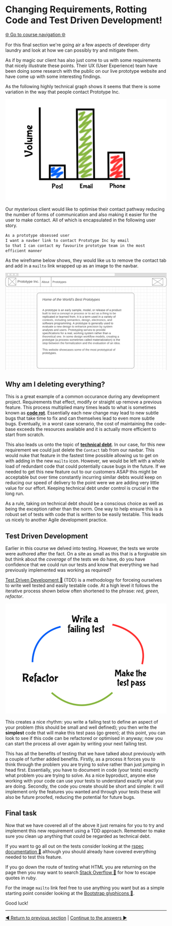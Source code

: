 Changing Requirements, Rotting Code and Test Driven Development!
==================================================================

[:globe_with_meridians: Go to course navigation :globe_with_meridians:](../navigation.md)

For this final section we're going air a few aspects of developer dirty laundry and look at how we can possibly try and mitigate them.

As if by magic our client has also just come to us with some requirements that nicely illustrate these points. Their UX (User Experience) team have been doing some research with the public on our live prototype website and have come up with some interesting findings.

As the following highly technical graph shows it seems that there is some variation in the way that people contact Prototype Inc.

![graph](../images/graph.png)

Our mysterious client would like to optimise their contact pathway reducing the number of forms of communication and also making it easier for the user to make contact. All of which is encapsulated in the following user story.

```
As a prototype obsessed user
I want a navber link to contact Prototype Inc by email 
So that I can contact my favourite prototype team in the most efficient manner
```

As the wireframe below shows, they would like us to remove the contact tab and add in a `mailto` link wrapped up as an image to the navbar.

![final wireframe](../images/finalWireframe.png)

Why am I deleting everything?
-----------------------------

This is a great example of a common occurance during any development project. Requirements that effect, modify or straight up remove a previous feature. This process multiplied many times leads to what is sometimes known as **[code rot](http://www.agile-process.org/change.html)**. Essentially each new change may lead to new subtle bugs that take time to fix and can themselves lead to even more subtle bugs. Eventually, in a worst case scenario, the cost of maintaining the code-base exceeds the resources available and it is actually more efficient to start from scratch.

This also leads us onto the topic of **[technical debt](https://martinfowler.com/bliki/TechnicalDebt.html)**. In our case, for this new requirement we could just delete the `Contact` tab from our navbar. This would nuke that feature in the fastest time possible allowing us to get on with adding in the new `mailto` icon. However, we would be left with a whole load of redundant code that could potentially cause bugs in the future. If we needed to get this new feature out to our customers ASAP this might be acceptable but over time constantly incurring similar debts would keep on reducing our speed of delivery to the point were we are adding very little value for our effort. Keeping technical debt under control is crucial in the long run.

As a rule, taking on technical debt should be a conscious choice as well as being the exception rather than the norm. One way to help ensure this is a robust set of tests with code that is written to be easily testable. This leads us nicely to another Agile development practice.

Test Driven Development
----------------------

Earlier in this course we delved into testing. However, the tests we wrote were authored after the fact. On a site as small as this that is a forgivable sin but think about the *coverage* of the tests we do have, do you have confidence that we could run our tests and know that everything we had previously implemented was working as required?

[Test Driven Development :link:](http://www.extremeprogramming.org/rules/testfirst.html) (TDD) is a methodology for forceing ourselves to write well tested and easily testable code. At a high level it follows the iterative process shown below often shortened to the phrase: *red, green, refactor*.

![TDD](../images/tdd.png)

This creates a nice rhythm: you write a failing test to define an aspect of your problem (this should be small and well defined); you then write the **simplest** code that will make this test pass (go green); at this point, you can look to see if this code can be refactored or optimised in anyway; now you can start the process all over again by writing your next failing test.

This has all the benefits of testing that we have talked about previously with a couple of further added benefits. Firstly, as a process it forces you to think through the problem you are trying to solve rather than just jumping in head first. Essentially, you have to document in code (your tests) exactly what problem you are trying to solve. As a nice byproduct, anyone else working with your code can use your tests to understand exactly what you are doing. Secondly, the code you create should be short and simple: it will implement only the features you wanted and through your tests these will also be future proofed, reducing the potential for future bugs.

Final task
----------

Now that we have covered all of the above it just remains for you to try and implement this new requirement using a TDD approach. Remember to make sure you clean up anything that could be regarded as technical debt.

If you want to go all out on the tests consider looking at the [rspec documentation :link:](http://rspec.info/documentation/3.6/rspec-core/) although you should already have covered everything needed to test this feature.

If you go down the route of testing what HTML you are returning on the page then you may want to search [Stack Overflow :link:](https://stackoverflow.com) for how to escape quotes in ruby.

For the image `mailto` link feel free to use anything you want but as a simple starting point consider looking at the [Bootstrap glyphicons :link:](https://getbootstrap.com/docs/3.3/components/).

Good luck!

----------------------------------

[:arrow_backward: Return to previous section](../courseSections/section14.md) | [Continue to the answers :arrow_forward:](../tasks/task7.md)
